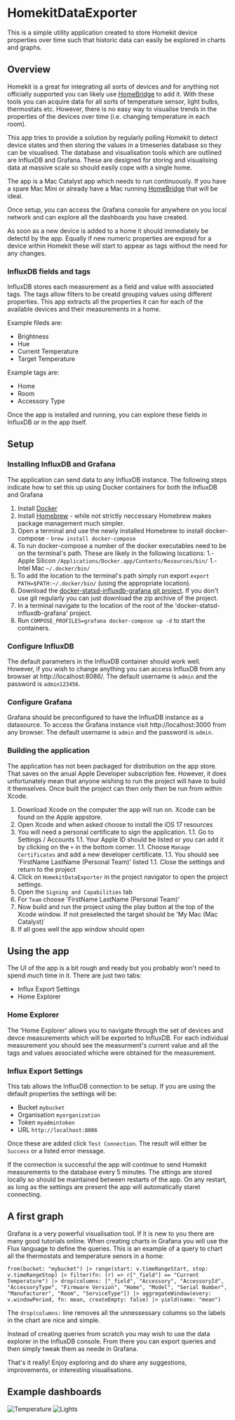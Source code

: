 # HomekitDataExporter

This is a simple utility application created to store Homekit device properties over time such that historic data can easily be explored in charts and graphs.

## Overview

Homekit is a great for integrating all sorts of devices and for anything not officially supported you can likely use [HomeBridge](https://homebridge.io) to add it. With these tools you can acquire data for all sorts of temperature sensor, light bulbs, thermostats etc. However, there is no easy way to visualise trends in the properties of the devices over time (i.e. changing temperature in each room). 

This app tries to provide a solution by regularly polling Homekit to detect device states and then storing the values in a timeseries database so they can be visualised. The database and visualisation tools which are outlined are InfluxDB and Grafana. These are designed for storing and visualising data at massive scale so should easily cope with a single home.

The app is a Mac Catalyst app which needs to run continuously. If you have a spare Mac Mini or already have a Mac running [HomeBridge](https://homebridge.io) that will be ideal.

Once setup, you can access the Grafana console for anywhere on you local network and can explore all the dashboards you have created.

As soon as a new device is added to a home it should immediately be detectd by the app. Equally if new numeric properties are exposd for a device within Homekit these will start to appear as tags without the need for any changes.

### InfluxDB fields and tags

InfluxDB stores each measurement as a field and value with associated tags. The tags allow filters to be creatd grouping values using different properties. This app extracts all the properties it can for each of the available devices and their measurements in a home.

Example fileds are:
* Brightness
* Hue
* Current Temperature
* Target Temperature

Example tags are:
* Home
* Room
* Accessory Type

Once the app is installed and running, you can explore these fields in InfluxDB or in the app itself.

## Setup

### Installing InfluxDB and Grafana

The application can send data to any InfluxDB instance. The following steps indicate how to set this up using Docker containers for both the InfluxDB and Grafana

1. Install [Docker](https://docs.docker.com/desktop/install/mac-install/)
1. Install [Homebrew](https://docs.brew.sh/Installation) - while not strictly neccessary Homebrew makes package management much simpler.
1. Open a terminal and use the newly installed Homebrew to install docker-compose - `brew install docker-compose`
1. To run docker-compose a number of the docker executables need to be on the terminal's path. These are likely in the following locations:
1.- Apple Silicon `/Applications/Docker.app/Contents/Resources/bin/`
1.- Intel Mac `~/.docker/bin/`
1. To add the location to the terminal's path simply run export `export PATH=$PATH:~/.docker/bin/` (using the appropriate location). 
1. Download the [docker-statsd-influxdb-grafana git project](https://github.com/samuelebistoletti/docker-statsd-influxdb-grafana). If you don't use git regularly you can just download the zip archive of the project.
1. In a terminal navigate to the location of the root of the 'docker-statsd-influxdb-grafana' project.
1. Run `COMPOSE_PROFILES=grafana docker-compose up -d` to start the containers.

### Configure InfluxDB

The default parameters in the InfluxDB container should work well. However, if you wish to change anything you can access InfluxDB from any browser at http://localhost:8086/. The default username is `admin` and the password is `admin123456`.

### Configure Grafana

Grafana should be preconfigured to have the InfluxDB instance as a datasource. To access the Grafana instance visit http://localhost:3000 from any browser. The default username is `admin` and the password is `admin`.

### Building the application

The application has not been packaged for distribution on the app store. That saves on the anual Apple Developer subscription fee. However, it does unfortunately mean that anyone wishing to run the project will have to build it themselves. Once built the project can then only then be run from within Xcode. 

1. Download Xcode on the computer the app will run on. Xcode can be found on the Apple appstore.
1. Open Xcode and when asked choose to install the iOS 17 resources
1. You will need a personal certificate to sign the application.
1.1. Go to Settings / Accounts
1.1. Your Apple ID should be listed or you can add it by clicking on the `+` in the bottom corner.
1.1. Choose `Manage Certificates` and add a new developer certificate. 
1.1. You should see 'FirstName LastName (Personal Team)' listed
1.1. Close the settings and return to the project
1. Click on `HomekitDataExporter` in the project navigator to open the project settings.
1. Open the `Signing and Capabilities` tab
1. For `Team` choose 'FirstName LastName (Personal Team)'
1. Now build and run the project using the play button at the top of the Xcode window. If not preselected the target should be 'My Mac (Mac Catalyst)`
1. If all goes well the app window should open

## Using the app

The UI of the app is a bit rough and ready but you probably won't need to spend much time in it. There are just two tabs:
* Influx Export Settings
* Home Explorer

### Home Explorer

The 'Home Explorer' allows you to navigate through the set of devices and devce measurements which will be exported to InfluxDB. For each individual measurement you should see the measurment's current value and all the tags and values associated whiche were obtained for the measurement.

### Influx Export Settings

This tab allows the InfluxDB connection to be setup. If you are using the default properties the settings will be:
* Bucket `mybucket`
* Organisation `myorganization`
* Token `myadmintoken`
* URL `http://localhost:8086`

Once these are added click `Test Connection`. The result will either be `Success` or a listed error message.

If the connection is successful the app will continue to send Homekit measurements to the database every 5 minutes. The sttings are stored locally so should be maintained between restarts of the app. On any restart, as long as the settings are present the app will automatically staret connecting.

## A first graph

Grafana is a very powerful visualisation tool. If it is new to you there are many good tutorials online. When creating charts in Grafana you will use the Flux language to define the queries. This is an example of a query to chart all the thermostats and temperature senors in a home:

`from(bucket: "mybucket")
  |> range(start: v.timeRangeStart, stop: v.timeRangeStop)
  |> filter(fn: (r) => r["_field"] == "Current Temperature")
  |> drop(columns: ["_field", "Accessory", "AccessoryId", "AccessoryType", "Firmware Version", "Home", "Model", "Serial Number", "Manufacturer", "Room", "ServiceType"])
  |> aggregateWindow(every: v.windowPeriod, fn: mean, createEmpty: false)
  |> yield(name: "mean")`

The `drop(columns:` line removes all the unnessessary columns so the labels in the chart are nice and simple. 

Instead of creating queries from scratch you may wish to use the data explorer in the InfluxDB console. From there you can export queries and then simply tweak them as neede in Grafana.

That's it really! Enjoy exploring and do share any suggestions, improvements, or interesting visualisations.

## Example dashboards

![Temperature](./Screenshots/Temperature.png)
![Lights](./Screenshots/Lights.png)
